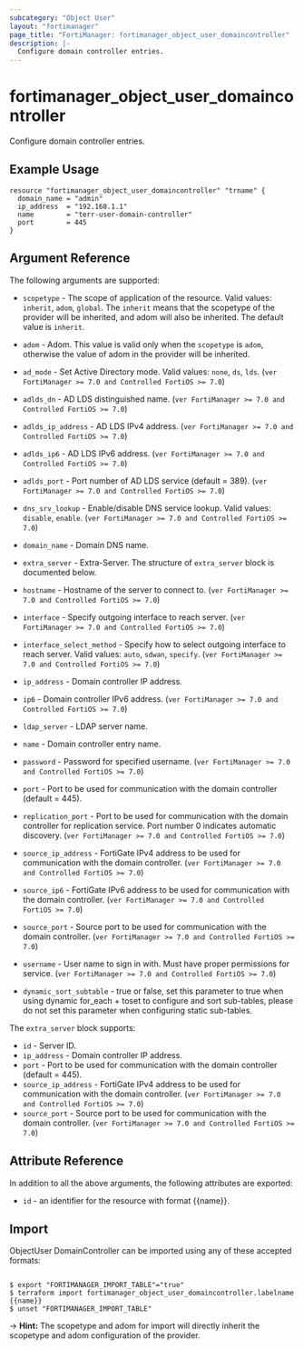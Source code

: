 ```yaml
---
subcategory: "Object User"
layout: "fortimanager"
page_title: "FortiManager: fortimanager_object_user_domaincontroller"
description: |-
  Configure domain controller entries.
---
```


# fortimanager_object_user_domaincontroller
Configure domain controller entries.

## Example Usage

```hcl
resource "fortimanager_object_user_domaincontroller" "trname" {
  domain_name = "admin"
  ip_address  = "192.168.1.1"
  name        = "terr-user-domain-controller"
  port        = 445
}
```

## Argument Reference


The following arguments are supported:

* `scopetype` - The scope of application of the resource. Valid values: `inherit`, `adom`, `global`. The `inherit` means that the scopetype of the provider will be inherited, and adom will also be inherited. The default value is `inherit`.
* `adom` - Adom. This value is valid only when the `scopetype` is `adom`, otherwise the value of adom in the provider will be inherited.

* `ad_mode` - Set Active Directory mode. Valid values: `none`, `ds`, `lds`.
 (`ver FortiManager >= 7.0 and Controlled FortiOS >= 7.0`)
* `adlds_dn` - AD LDS distinguished name. (`ver FortiManager >= 7.0 and Controlled FortiOS >= 7.0`)
* `adlds_ip_address` - AD LDS IPv4 address. (`ver FortiManager >= 7.0 and Controlled FortiOS >= 7.0`)
* `adlds_ip6` - AD LDS IPv6 address. (`ver FortiManager >= 7.0 and Controlled FortiOS >= 7.0`)
* `adlds_port` - Port number of AD LDS service (default = 389). (`ver FortiManager >= 7.0 and Controlled FortiOS >= 7.0`)
* `dns_srv_lookup` - Enable/disable DNS service lookup. Valid values: `disable`, `enable`.
 (`ver FortiManager >= 7.0 and Controlled FortiOS >= 7.0`)
* `domain_name` - Domain DNS name.
* `extra_server` - Extra-Server. The structure of `extra_server` block is documented below.
* `hostname` - Hostname of the server to connect to. (`ver FortiManager >= 7.0 and Controlled FortiOS >= 7.0`)
* `interface` - Specify outgoing interface to reach server. (`ver FortiManager >= 7.0 and Controlled FortiOS >= 7.0`)
* `interface_select_method` - Specify how to select outgoing interface to reach server. Valid values: `auto`, `sdwan`, `specify`.
 (`ver FortiManager >= 7.0 and Controlled FortiOS >= 7.0`)
* `ip_address` - Domain controller IP address.
* `ip6` - Domain controller IPv6 address. (`ver FortiManager >= 7.0 and Controlled FortiOS >= 7.0`)
* `ldap_server` - LDAP server name.
* `name` - Domain controller entry name.
* `password` - Password for specified username. (`ver FortiManager >= 7.0 and Controlled FortiOS >= 7.0`)
* `port` - Port to be used for communication with the domain controller (default = 445).
* `replication_port` - Port to be used for communication with the domain controller for replication service. Port number 0 indicates automatic discovery. (`ver FortiManager >= 7.0 and Controlled FortiOS >= 7.0`)
* `source_ip_address` - FortiGate IPv4 address to be used for communication with the domain controller. (`ver FortiManager >= 7.0 and Controlled FortiOS >= 7.0`)
* `source_ip6` - FortiGate IPv6 address to be used for communication with the domain controller. (`ver FortiManager >= 7.0 and Controlled FortiOS >= 7.0`)
* `source_port` - Source port to be used for communication with the domain controller. (`ver FortiManager >= 7.0 and Controlled FortiOS >= 7.0`)
* `username` - User name to sign in with. Must have proper permissions for service. (`ver FortiManager >= 7.0 and Controlled FortiOS >= 7.0`)
* `dynamic_sort_subtable` - true or false, set this parameter to true when using dynamic for_each + toset to configure and sort sub-tables, please do not set this parameter when configuring static sub-tables.

The `extra_server` block supports:

* `id` - Server ID.
* `ip_address` - Domain controller IP address.
* `port` - Port to be used for communication with the domain controller (default = 445).
* `source_ip_address` - FortiGate IPv4 address to be used for communication with the domain controller. (`ver FortiManager >= 7.0 and Controlled FortiOS >= 7.0`)
* `source_port` - Source port to be used for communication with the domain controller. (`ver FortiManager >= 7.0 and Controlled FortiOS >= 7.0`)


## Attribute Reference

In addition to all the above arguments, the following attributes are exported:
* `id` - an identifier for the resource with format {{name}}.

## Import

ObjectUser DomainController can be imported using any of these accepted formats:
```

$ export "FORTIMANAGER_IMPORT_TABLE"="true"
$ terraform import fortimanager_object_user_domaincontroller.labelname {{name}}
$ unset "FORTIMANAGER_IMPORT_TABLE"
```
-> **Hint:** The scopetype and adom for import will directly inherit the scopetype and adom configuration of the provider.
